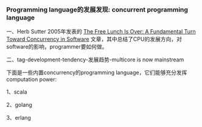 ### Programming language的发展发现: concurrent programming language

一、Herb Sutter 2005年发表的 [The Free Lunch Is Over: A Fundamental Turn Toward Concurrency in Software](http://www.gotw.ca/publications/concurrency-ddj.htm) 文章，其中总结了CPU的发展方向，对software的影响，programmer要如何做。

二、tag-development-tendency-发展趋势-multicore is now mainstream



下面是一些内置concurrency的programming language，它们能够充分发挥computation power:

1、scala

2、golang

3、erlang

